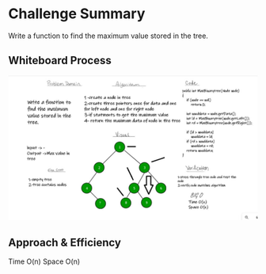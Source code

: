 # Challenge Summary
Write a function to find the maximum value stored in the tree.
## Whiteboard Process
![](123.jpg)
## Approach & Efficiency
Time O(n)
Space O(n)
